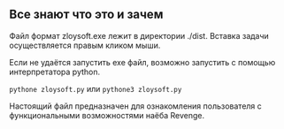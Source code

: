 ## Все знают что это и зачем
Файл формат zloysoft.exe  лежит в директории ./dist.
Вставка задачи осуществляется правым кликом мыши.

 Если не удаётся запустить exe файл, возможно запустить с помощью интерпретатора python.

```pythone zloysoft.py```
или
```pythone3 zloysoft.py```

Настоящий файл предназначен для ознакомления пользователя с функциональными возможностями наёба Revenge. 
